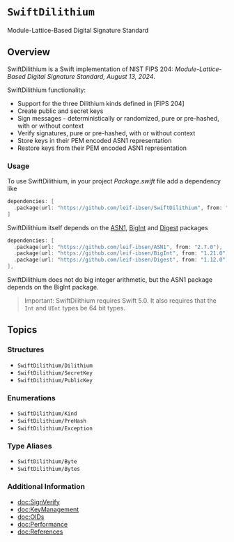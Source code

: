 # ``SwiftDilithium``

Module-Lattice-Based Digital Signature Standard

## Overview

SwiftDilithium is a Swift implementation of NIST FIPS 204: *Module-Lattice-Based Digital Signature Standard, August 13, 2024*.

SwiftDilithium functionality:

* Support for the three Dilithium kinds defined in [FIPS 204]
* Create public and secret keys
* Sign messages - deterministically or randomized, pure or pre-hashed, with or without context
* Verify signatures, pure or pre-hashed, with or without context
* Store keys in their PEM encoded ASN1 representation
* Restore keys from their PEM encoded ASN1 representation

### Usage

To use SwiftDilithium, in your project *Package.swift* file add a dependency like

```swift
dependencies: [
  .package(url: "https://github.com/leif-ibsen/SwiftDilithium", from: "3.3.0"),
]
```

SwiftDilithium itself depends on the [ASN1](https://leif-ibsen.github.io/ASN1/documentation/asn1), [BigInt](https://leif-ibsen.github.io/BigInt/documentation/bigint) and [Digest](https://leif-ibsen.github.io/Digest/documentation/digest) packages

```swift
dependencies: [
  .package(url: "https://github.com/leif-ibsen/ASN1", from: "2.7.0"),
  .package(url: "https://github.com/leif-ibsen/BigInt", from: "1.21.0"),
  .package(url: "https://github.com/leif-ibsen/Digest", from: "1.12.0"),
],
```

SwiftDilithium does not do big integer arithmetic, but the ASN1 package depends on the BigInt package.

> Important:
SwiftDilithium requires Swift 5.0. It also requires that the `Int` and `UInt` types be 64 bit types.

## Topics

### Structures

- ``SwiftDilithium/Dilithium``
- ``SwiftDilithium/SecretKey``
- ``SwiftDilithium/PublicKey``

### Enumerations

- ``SwiftDilithium/Kind``
- ``SwiftDilithium/PreHash``
- ``SwiftDilithium/Exception``

### Type Aliases

- ``SwiftDilithium/Byte``
- ``SwiftDilithium/Bytes``

### Additional Information

- <doc:SignVerify>
- <doc:KeyManagement>
- <doc:OIDs>
- <doc:Performance>
- <doc:References>
